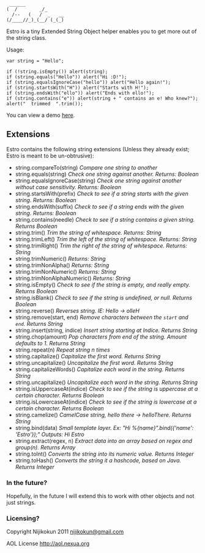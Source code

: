      ______              
    (  /        _/_      
      /--   (   /  _   __
    (/____//_)_(__/ (_(_)

Estro is a tiny Extended String Object helper enables you to get more out of the string class.

Usage:

    var string = "Hello";

    if (!string.isEmpty()) alert(string);
    if (string.equals("Hello")) alert("Hi :D!");
    if (string.equalsIgnoreCase("hello")) alert("Hello again!");
    if (string.startsWith("H")) alert("Starts with H!");
    if (string.endsWith("ello")) alert("Ends with ello!");
    if (string.contains("e")) alert(string + " contains an e! Who knew?");
    alert("  trimmed  ".trim());

You can view a demo <a href="http://jsfiddle.net/kYsWv/1/">here</a>.
    
Extensions
----------

Estro contains the following string extensions (Unless they already exist; Estro is meant to be un-obtrusive):

  * string.compareTo(string) *Compare one string to another*
  * string.equals(string) *Check one string against another. Returns: Boolean*
  * string.equalsIgnoreCase(string) *Check one string against another without case sensitivity. Returns: Boolean*
  * string.startsWith(prefix) *Check to see if a string starts with the given string. Returns: Boolean*
  * string.endsWith(suffix) *Check to see if a string ends with the given string. Returns: Boolean*
  * string.contains(needle) *Check to see if a string contains a given string. Returns Boolean*
  * string.trim() *Trim the string of whitespace. Returns: String*
  * string.trimLeft() *Trim the left of the string of whitespace. Returns: String*
  * string.trimRight() *Trim the right of the string of whitespace. Returns: String*
  * string.trimNumeric() *Returns: String*
  * string.trimNonAlpha() *Returns: String*
  * string.trimNonNumeric() *Returns: String*
  * string.trimNonAlphaNumeric() *Returns: String*
  * string.isEmpty() *Check to see if the string is empty, and really empty. Returns Boolean*
  * string.isBlank() *Check to see if the string is undefined, or null. Returns Boolean*
  * string.reverse() *Reverses string. IE: Hello -> olleH*
  * string.remove(start, end) *Remove characters between the `start` and `end`. Returns String*
  * string.insert(string, indice) *Insert string starting at Indice. Returns String*
  * string.chop(amount) *Pop characters from end of the string. Amount defaults to 1. Returns String*
  * string.repeat(n) *Repeat string n times*
  * string.capitalize() *Capitalize the first word. Returns String*
  * string.uncapitalize() *Uncapitalize the first word. Returns String*
  * string.capitalizeWords() *Capitalize each word in the string. Returns String*
  * string.uncapitalize() *Uncapitalize each word in the string. Returns String*
  * string.isUppercaseAt(indice) *Check to see if the string is uppercase at a certain character. Returns Boolean*
  * string.isLowercaseAt(indice) *Check to see if the string is lowercase at a certain character. Returns Boolean*
  * string.camelize() *CamelCase string, hello there -> helloThere. Returns String*
  * string.bind(data) *Small template layer. Ex: "Hi %{name}".bind({'name': 'Estro'});" Outputs: Hi Estro*
  * string.extract(regex, n) *Extract data into an array based on regex and group(n). Returns Array*
  * string.toInt() *Converts the string into its numeric value. Returns Integer*
  * string.toHash() *Converts the string it a hashcode, based on Java. Returns Integer*

<h3>In the future?</h3>

Hopefully, in the future I will extend this to work with other objects and not just strings.

<h3>Licensing?</h3>

Copyright Nijikokun 2011 <nijikokun@gmail.com>

AOL License <http://aol.nexua.org>
